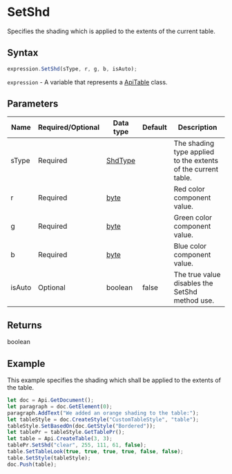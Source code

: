 # SetShd

Specifies the shading which is applied to the extents of the current table.

## Syntax

```javascript
expression.SetShd(sType, r, g, b, isAuto);
```

`expression` - A variable that represents a [ApiTable](../ApiTable.md) class.

## Parameters

| **Name** | **Required/Optional** | **Data type** | **Default** | **Description** |
| ------------- | ------------- | ------------- | ------------- | ------------- |
| sType | Required | [ShdType](../../Enumeration/ShdType.md) |  | The shading type applied to the extents of the current table. |
| r | Required | [byte](../../Enumeration/byte.md) |  | Red color component value. |
| g | Required | [byte](../../Enumeration/byte.md) |  | Green color component value. |
| b | Required | [byte](../../Enumeration/byte.md) |  | Blue color component value. |
| isAuto | Optional | boolean | false | The true value disables the SetShd method use. |

## Returns

boolean

## Example

This example specifies the shading which shall be applied to the extents of the table.

```javascript editor-
let doc = Api.GetDocument();
let paragraph = doc.GetElement(0);
paragraph.AddText("We added an orange shading to the table:");
let tableStyle = doc.CreateStyle("CustomTableStyle", "table");
tableStyle.SetBasedOn(doc.GetStyle("Bordered"));
let tablePr = tableStyle.GetTablePr();
let table = Api.CreateTable(3, 3);
tablePr.SetShd("clear", 255, 111, 61, false);
table.SetTableLook(true, true, true, true, false, false);
table.SetStyle(tableStyle);
doc.Push(table);
```
